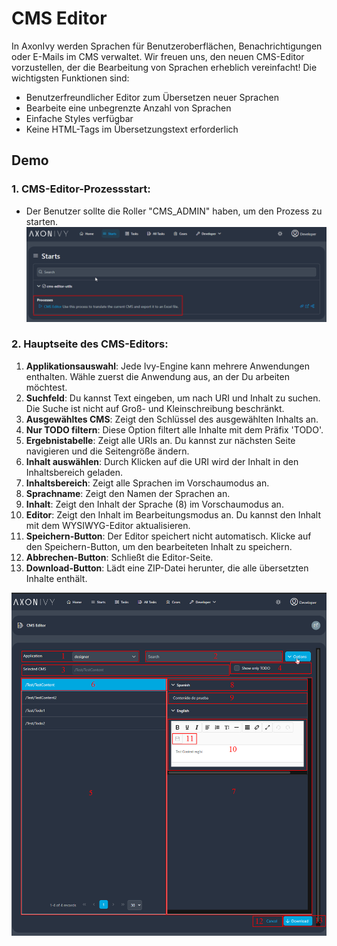 # CMS Editor

In AxonIvy werden Sprachen für Benutzeroberflächen, Benachrichtigungen oder E-Mails im CMS verwaltet. Wir freuen uns, den neuen CMS-Editor vorzustellen, der die Bearbeitung von Sprachen erheblich vereinfacht! Die wichtigsten Funktionen sind:

- Benutzerfreundlicher Editor zum Übersetzen neuer Sprachen
- Bearbeite eine unbegrenzte Anzahl von Sprachen
- Einfache Styles verfügbar
- Keine HTML-Tags im Übersetzungstext erforderlich

## Demo
### 1. CMS-Editor-Prozessstart:
- Der Benutzer sollte die Roller "CMS_ADMIN" haben, um den Prozess zu starten.
![](./images/1-cms-editor-process.png)

### 2. Hauptseite des CMS-Editors:

1. **Applikationsauswahl**: Jede Ivy-Engine kann mehrere Anwendungen enthalten. Wähle zuerst die Anwendung aus, an der Du arbeiten möchtest.
2. **Suchfeld**: Du kannst Text eingeben, um nach URI und Inhalt zu suchen. Die Suche ist nicht auf Groß- und Kleinschreibung beschränkt.
3. **Ausgewähltes CMS**: Zeigt den Schlüssel des ausgewählten Inhalts an.
4. **Nur TODO filtern**: Diese Option filtert alle Inhalte mit dem Präfix 'TODO'.
5. **Ergebnistabelle**: Zeigt alle URIs an. Du kannst zur nächsten Seite navigieren und die Seitengröße ändern.
6. **Inhalt auswählen**: Durch Klicken auf die URI wird der Inhalt in den Inhaltsbereich geladen.
7. **Inhaltsbereich**: Zeigt alle Sprachen im Vorschaumodus an.
8. **Sprachname**: Zeigt den Namen der Sprachen an.
9. **Inhalt**: Zeigt den Inhalt der Sprache (8) im Vorschaumodus an.
10. **Editor**: Zeigt den Inhalt im Bearbeitungsmodus an. Du kannst den Inhalt mit dem WYSIWYG-Editor aktualisieren.
11. **Speichern-Button**: Der Editor speichert nicht automatisch. Klicke auf den Speichern-Button, um den bearbeiteten Inhalt zu speichern.
12. **Abbrechen-Button**: Schließt die Editor-Seite.
13. **Download-Button**: Lädt eine ZIP-Datei herunter, die alle übersetzten Inhalte enthält.

![](./images/2-cms-editor-main-page.png)
